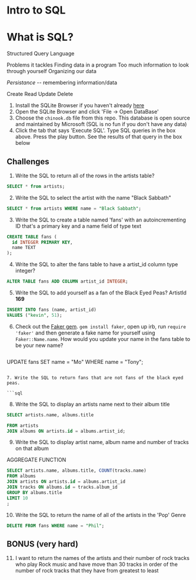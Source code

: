 # Intro to SQL

# What is SQL? 
Structured Query Language

Problems it tackles
Finding data in a program
Too much information to look through yourself
Organizing our data

*Persistance* -- remembering information/data

Create
Read
Update
Delete


1. Install the SQLite Browser if you haven't already [here](http://sqlitebrowser.org/)
2. Open the SQLite Browser and click 'File -> Open DataBase'
3. Choose the `chinook.db` file from this repo. This database is open source and maintained by Microsoft (SQL is no fun if you don't have any data)
4. Click the tab that says 'Execute SQL'. Type SQL queries in the box above. Press the play button. See the results of that query in the box below

## Challenges

1. Write the SQL to return all of the rows in the artists table?

```SQL
SELECT * from artists;
```

2. Write the SQL to select the artist with the name "Black Sabbath"

```SQL
SELECT * from artists WHERE name = "Black Sabbath";
```

3. Write the SQL to create a table named 'fans' with an autoincrementing ID that's a primary key and a name field of type text

```sql
CREATE TABLE fans (
  id INTEGER PRIMARY KEY,
  name TEXT
);
```

4. Write the SQL to alter the fans table to have a artist_id column type integer?

```sql
ALTER TABLE fans ADD COLUMN artist_id INTEGER;
```

5. Write the SQL to add yourself as a fan of the Black Eyed Peas? ArtistId **169**

```sql
INSERT INTO fans (name, artist_id)
VALUES ("kevin", 51);
```

6. Check out the [Faker gem](https://github.com/stympy/faker). `gem install faker`, open up irb, run `require 'faker'` and then generate a fake name for yourself using `Faker::Name.name`. How would you update your name in the fans table to be your new name?

   ```sql
UPDATE fans 
SET name = "Mo" 
WHERE name = "Tony";
   ```

7. Write the SQL to return fans that are not fans of the black eyed peas.

```sql

```

8. Write the SQL to display an artists name next to their album title

```sql
SELECT artists.name, albums.title

FROM artists
JOIN albums ON artists.id = albums.artist_id;
```

9. Write the SQL to display artist name, album name and number of tracks on that album

AGGREGATE FUNCTION

```sql
SELECT artists.name, albums.title, COUNT(tracks.name)
FROM albums
JOIN artists ON artists.id = albums.artist_id
JOIN tracks ON albums.id = tracks.album_id
GROUP BY albums.title
LIMIT 10
;

```

10. Write the SQL to return the name of all of the artists in the 'Pop' Genre

```sql
DELETE FROM fans WHERE name = "Phil";
```

## BONUS (very hard)

11. I want to return the names of the artists and their number of rock tracks
    who play Rock music
    and have move than 30 tracks
    in order of the number of rock tracks that they have
    from greatest to least

```sql

```
